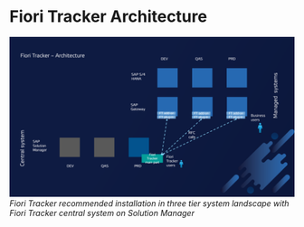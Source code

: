 # Fiori Tracker Architecture

![](res/architecture.png)
*Fiori Tracker recommended installation in three tier system landscape with Fiori Tracker central system on Solution Manager*

